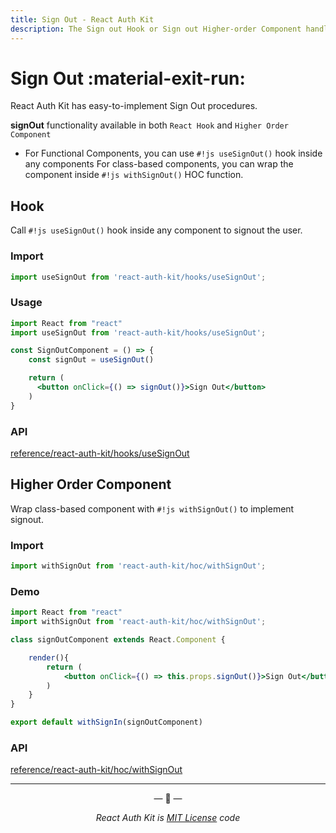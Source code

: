 ```yaml
---
title: Sign Out - React Auth Kit
description: The Sign out Hook or Sign out Higher-order Component handles all the necessary Sign out operations in one function.
---
```


# Sign Out :material-exit-run:

<div data-ea-publisher="authkitarkadipme" data-ea-type="text" id="signout"></div>

React Auth Kit has easy-to-implement Sign Out procedures.

**signOut** functionality available in both `React Hook` and `Higher Order Component`

- For Functional Components, you can use `#!js useSignOut()` hook inside any components
For class-based components, you can wrap the component inside `#!js withSignOut()` HOC function.


## Hook

Call `#!js useSignOut()` hook inside any component to signout the user.

### Import

```js title="Import useSignOut in your app"
import useSignOut from 'react-auth-kit/hooks/useSignOut';
```

### Usage

```jsx title="SignOut.js"
import React from "react"
import useSignOut from 'react-auth-kit/hooks/useSignOut';

const SignOutComponent = () => {
    const signOut = useSignOut()

    return (
      <button onClick={() => signOut()}>Sign Out</button>
    )
}
```

### API

[reference/react-auth-kit/hooks/useSignOut](./../reference/react-auth-kit/hooks/useSignOut.md)


## Higher Order Component

Wrap class-based component with `#!js withSignOut()` to implement signout.

### Import

```js title="Import withSignOut in your app"
import withSignOut from 'react-auth-kit/hoc/withSignOut';
```

### Demo

```jsx title="SignOut.js"
import React from "react"
import withSignOut from 'react-auth-kit/hoc/withSignOut';

class signOutComponent extends React.Component {

    render(){
        return (
            <button onClick={() => this.props.signOut()}>Sign Out</button>
        )
    }
}

export default withSignIn(signOutComponent)
```

### API

[reference/react-auth-kit/hoc/withSignOut](./../reference/react-auth-kit/hoc/withSignOut.md)

---

<p align="center">&mdash; 🔑  &mdash;</p>
<p align="center"><i>React Auth Kit is <a href="https://github.com/react-auth-kit/react-auth-kit/blob/master/LICENSE">MIT License</a> code</i></p>
